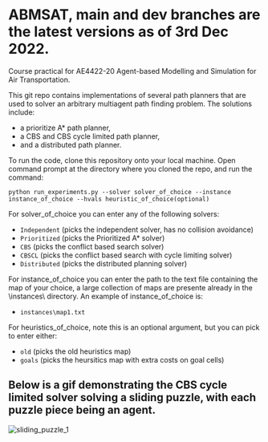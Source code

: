 # ABMSAT, main and dev branches are the latest versions as of 3rd Dec 2022.
Course practical for AE4422-20 Agent-based Modelling and Simulation for Air Transportation.

This git repo contains implementations of several path planners that are used to solver an arbitrary multiagent path finding problem. The solutions include:

- a prioritize A* path planner,
- a CBS and CBS cycle limited path planner,
- and a distributed path planner.

To run the code, clone this repository onto your local machine. Open command prompt at the directory where you cloned the repo, and run the command:

`python run_experiments.py --solver solver_of_choice --instance instance_of_choice --hvals heuristic_of_choice(optional)`

For solver_of_choice you can enter any of the following solvers: 

- `Independent` (picks the independent solver, has no collision avoidance)
- `Prioritized` (picks the Prioritized A* solver)
- `CBS`         (picks the conflict based search solver) 
- `CBSCL`       (picks the conflict based search with cycle limiting solver) 
- `Distributed` (picks the distributed planning solver)

For instance_of_choice you can enter the path to the text file containing the map of your choice, a large collection of maps are presente already in the \instances\ directory. An example of instance_of_choice is:

- `instances\map1.txt`

For heuristics_of_choice, note this is an optional argument, but you can pick to enter either:
- `old` (picks the old heuristics map)
- `goals` (picks the heursitics map with extra costs on goal cells)

## Below is a gif demonstrating the CBS cycle limited solver solving a sliding puzzle, with each puzzle piece being an agent.

![sliding_puzzle_1](https://user-images.githubusercontent.com/65394178/201221764-6fe19081-493b-41df-993d-4440e71d35ca.gif)
